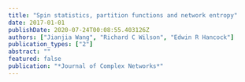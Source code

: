 ```yaml
---
title: "Spin statistics, partition functions and network entropy"
date: 2017-01-01
publishDate: 2020-07-24T00:08:55.403126Z
authors: ["Jianjia Wang", "Richard C Wilson", "Edwin R Hancock"]
publication_types: ["2"]
abstract: ""
featured: false
publication: "*Journal of Complex Networks*"
---
```


